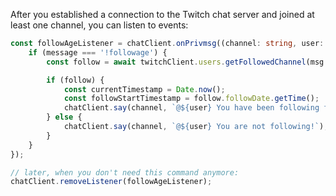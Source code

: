 After you established a connection to the Twitch chat server and joined at least one channel, you can listen to events:

```typescript
const followAgeListener = chatClient.onPrivmsg((channel: string, user: string, message: string, msg: TwitchPrivateMessage) => {
	if (message === '!followage') {
		const follow = await twitchClient.users.getFollowedChannel(msg.userInfo.userId, msg.channelId);

		if (follow) {
			const currentTimestamp = Date.now();
			const followStartTimestamp = follow.followDate.getTime();
			chatClient.say(channel, `@${user} You have been following for ${secondsToDuration((currentTimestamp - followStartTimestamp) / 1000)}!`);
		} else {
			chatClient.say(channel, `@${user} You are not following!`);
		}
	}
});

// later, when you don't need this command anymore:
chatClient.removeListener(followAgeListener);
```
